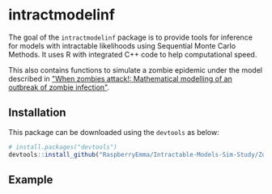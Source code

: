 # intractmodelinf
The goal of the `intractmodelinf` package is to provide tools for inference for models with intractable likelihoods using Sequential Monte Carlo Methods. It uses R with integrated C++ code to help computational speed.

This also contains functions to simulate a zombie epidemic under the model described in ["When zombies attack!: Mathematical modelling
of an outbreak of zombie infection"](https://loe.org/images/content/091023/Zombie%20Publication.pdf).

## Installation

This package can be downloaded using the `devtools` as below:
``` r
# install.packages("devtools")
devtools::install_github("RaspberryEmma/Intractable-Models-Sim-Study/ZombieSim")
```

## Example 

